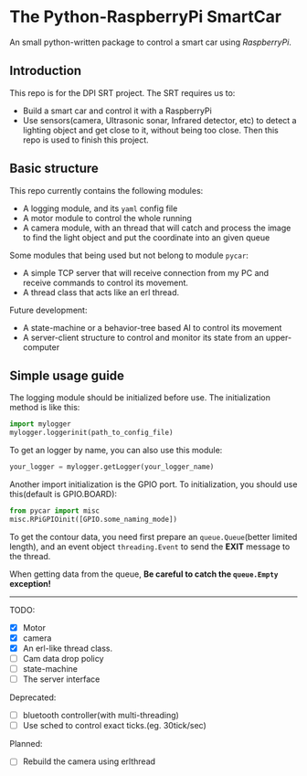 # The Python-RaspberryPi SmartCar

An small python-written package to control a smart car using *RaspberryPi*.

## Introduction

This repo is for the DPI SRT project.
The SRT requires us to:
- Build a smart car and control it with a RaspberryPi
- Use sensors(camera, Ultrasonic sonar, Infrared detector, etc)
  to detect a lighting object and get close to it, without being
  too close.
Then this repo is used to finish this project.

## Basic structure

This repo currently contains the following modules:
- A logging module, and its `yaml` config file
- A motor module to control the whole running
- A camera module, with an thread that will catch and process the
  image to find the light object and put the coordinate into an
  given queue

Some modules that being used but not belong to module `pycar`:
- A simple TCP server that will receive connection from my PC
  and receive commands to control its movement.
- A thread class that acts like an erl thread.

Future development:
- A state-machine or a behavior-tree based AI to control its movement
- A server-client structure to control and monitor its state from 
  an upper-computer

## Simple usage guide

The logging module should be initialized before use.
The initialization method is like this:

```python
import mylogger
mylogger.loggerinit(path_to_config_file)
```

To get an logger by name, you can also use this module:

```python
your_logger = mylogger.getLogger(your_logger_name)
```

Another import initialization is the GPIO port.
To initialization, you should use this(default is GPIO.BOARD):

```python
from pycar import misc
misc.RPiGPIOinit([GPIO.some_naming_mode])
```

To get the contour data, you need first prepare an `queue.Queue`(better limited length),
and an event object `threading.Event` to send the **EXIT** message to the thread.

When getting data from the queue, **Be careful to catch the `queue.Empty` exception!**


----
TODO:

- [x] Motor
- [x] camera
- [x] An erl-like thread class.
- [ ] Cam data drop policy
- [ ] state-machine
- [ ] The server interface

Deprecated:
- [ ] bluetooth controller(with multi-threading)
- [ ] Use sched to control exact ticks.(eg. 30tick/sec)

Planned:
- [ ] Rebuild the camera using erlthread
